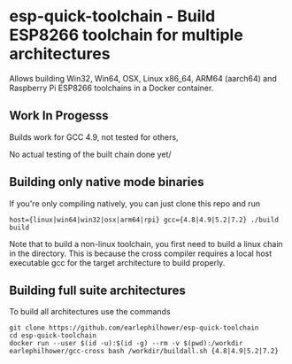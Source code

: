 # esp-quick-toolchain - Build ESP8266 toolchain for multiple architectures

Allows building Win32, Win64, OSX, Linux x86_64, ARM64 (aarch64) and Raspberry
Pi ESP8266 toolchains in a Docker container.

## Work In Progesss

Builds work for GCC 4.9, not tested for others,

No actual testing of the built chain done yet/

## Building only native mode binaries

If you're only compiling natively, you can just clone this repo and run
````
host={linux|win64|win32|osx|arm64|rpi} gcc={4.8|4.9|5.2|7.2} ./build build
````

Note that to build a non-linux toolchain, you first need to build a linux chain in the directory.  This is because the cross compiler requires a local host executable gcc for the target architecture to build properly.

## Building full suite architectures

To build all architectures use the commands
````
git clone https://github.com/earlephilhower/esp-quick-toolchain
cd esp-quick-toolchain
docker run --user $(id -u):$(id -g) --rm -v $(pwd):/workdir earlephilhower/gcc-cross bash /workdir/buildall.sh {4.8|4.9|5.2|7.2}
````
